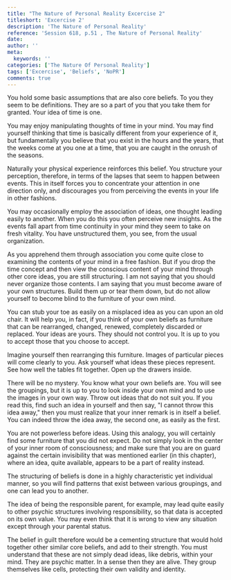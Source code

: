 ```yaml
---
title: "The Nature of Personal Reality Excercise 2"
titleshort: 'Excercise 2'
description: 'The Nature of Personal Reality'
reference: 'Session 618, p.51 , The Nature of Personal Reality'
date:
author: ''
meta:
  keywords: ''
categories: ['The Nature Of Personal Reality']
tags: ['Excercise', 'Beliefs', 'NoPR']
comments: true
---
```

You hold some basic assumptions that are also core beliefs. To you they seem to be definitions. They are so a part of you that you take them for granted. Your idea of time is one.

You may enjoy manipulating thoughts of time in your mind. You may find yourself thinking that time is basically different from your experience of it, but fundamentally you believe that you exist in the hours and the years, that the weeks come at you one at a time, that you are caught in the onrush of the seasons.

Naturally your physical experience reinforces this belief. You structure your perception, therefore, in terms of the lapses that seem to happen between events. This in itself forces you to concentrate your attention in one direction only, and discourages you from perceiving the events in your life in other fashions.

You may occasionally employ the association of ideas, one thought leading easily to another. When you do this you often perceive new insights. As the events fall apart from time continuity in your mind they seem to take on fresh vitality. You have unstructured them, you see, from the usual organization.

As you apprehend them through association you come quite close to examining the contents of your mind in a free fashion. But if you drop the time concept and then view the conscious content of your mind through other core ideas, you are still structuring. I am not saying that you should never organize those contents. I am saying that you must become aware of your own structures. Build them up or tear them down, but do not allow yourself to become blind to the furniture of your own mind.

You can stub your toe as easily on a misplaced idea as you can upon an old chair. It will help you, in fact, if you think of your own beliefs as furniture that can be rearranged, changed, renewed, completely discarded or replaced. Your ideas are yours. They should not control you. It is up to you to accept those that you choose to accept.

Imagine yourself then rearranging this furniture. Images of particular pieces will come clearly to you. Ask yourself what ideas these pieces represent. See how well the tables fit together. Open up the drawers inside.

There will be no mystery. You know what your own beliefs are. You will see the groupings, but it is up to you to look inside your own mind and to use the images in your own way. Throw out ideas that do not suit you. If you read this, find such an idea in yourself and then say, "I cannot throw this idea away," then you must realize that your inner remark is in itself a belief. You can indeed throw the idea away, the second one, as easily as the first.

You are not powerless before ideas. Using this analogy, you will certainly find some furniture that you did not expect. Do not simply look in the center of your inner room of consciousness; and make sure that you are on guard against the certain invisibility that was mentioned earlier (in this chapter), where an idea, quite available, appears to be a part of reality instead.

The structuring of beliefs is done in a highly characteristic yet individual manner, so you will find patterns that exist between various groupings, and one can lead you to another.

The idea of being the responsible parent, for example, may lead quite easily to other psychic structures involving responsibility, so that data is accepted on its own value. You may even think that it is wrong to view any situation except through your parental status.

The belief in guilt therefore would be a cementing structure that would hold together other similar core beliefs, and add to their strength. You must understand that these are not simply dead ideas, like debris, within your mind. They are psychic matter. In a sense then they are alive. They group themselves like cells, protecting their own validity and identity.
